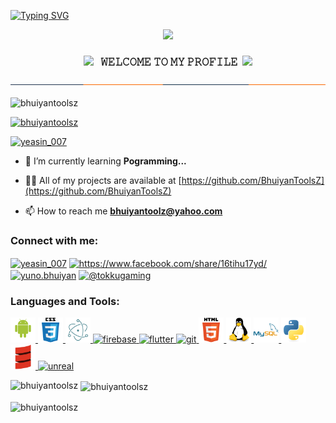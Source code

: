 <a href="https://git.io/typing-svg"><img src="https://readme-typing-svg.herokuapp.com?font=Fira+Code&pause=1000&color=F71111&width=435&lines=Hi+%F0%9F%91%8B%2C+I'm+Yeasin+Bhuiyan;A+passionate+developer+from+Bangladesh" alt="Typing SVG" /></a>
<p align="center"><img src="https://img.shields.io/badge/I Am %20BANGLADESHI- PROGRAMMER-green?colorA=%23ff0000&colorB=%23017e40&style=flat-square">

</i></b></h3>
<h3 align="center">
  <img src="https://www.icegif.com/wp-content/uploads/2024/10/cute-icegif-8.gif" width="25">
  &nbsp; 𝚆𝙴𝙻𝙲𝙾𝙼𝙴 𝚃𝙾 𝙼𝚈 𝙿𝚁𝙾𝙵𝙸𝙻𝙴&nbsp;
  <img src="https://i.pinimg.com/originals/33/d5/20/33d520b5920192c39920f99cc74b9f3f.gif" width="25">
</h3>
<img align="center" alt="line" src="https://github.com/DalpatRathore/dalpatrathore/blob/main/assets/images/line-1.svg"> </h3>

<p align="left"> <img src="https://komarev.com/ghpvc/?username=bhuiyantoolsz&label=Profile%20views&color=0e75b6&style=flat" alt="bhuiyantoolsz" /> </p>

<p align="left"> <a href="https://github.com/ryo-ma/github-profile-trophy"><img src="https://github-profile-trophy.vercel.app/?username=bhuiyantoolsz" alt="bhuiyantoolsz" /></a> </p>

<p align="left"> <a href="https://twitter.com/yeasin_007" target="blank"><img src="https://img.shields.io/twitter/follow/yeasin_007?logo=twitter&style=for-the-badge" alt="yeasin_007" /></a> </p>

- 🌱 I’m currently learning **Pogramming...**

- 👨‍💻 All of my projects are available at [https://github.com/BhuiyanToolsZ](https://github.com/BhuiyanToolsZ)

- 📫 How to reach me **bhuiyantoolz@yahoo.com**

<h3 align="left">Connect with me:</h3>
<p align="left">
<a href="https://twitter.com/yeasin_007" target="blank"><img align="center" src="https://raw.githubusercontent.com/rahuldkjain/github-profile-readme-generator/master/src/images/icons/Social/twitter.svg" alt="yeasin_007" height="30" width="40" /></a>
<a href="https://fb.com/https://www.facebook.com/share/16tihu17yd/" target="blank"><img align="center" src="https://raw.githubusercontent.com/rahuldkjain/github-profile-readme-generator/master/src/images/icons/Social/facebook.svg" alt="https://www.facebook.com/share/16tihu17yd/" height="30" width="40" /></a>
<a href="https://instagram.com/yuno.bhuiyan" target="blank"><img align="center" src="https://raw.githubusercontent.com/rahuldkjain/github-profile-readme-generator/master/src/images/icons/Social/instagram.svg" alt="yuno.bhuiyan" height="30" width="40" /></a>
<a href="https://discord.gg/@tokkugaming" target="blank"><img align="center" src="https://raw.githubusercontent.com/rahuldkjain/github-profile-readme-generator/master/src/images/icons/Social/discord.svg" alt="@tokkugaming" height="30" width="40" /></a>
</p>

<h3 align="left">Languages and Tools:</h3>
<p align="left"> <a href="https://developer.android.com" target="_blank" rel="noreferrer"> <img src="https://raw.githubusercontent.com/devicons/devicon/master/icons/android/android-original-wordmark.svg" alt="android" width="40" height="40"/> </a> <a href="https://www.w3schools.com/css/" target="_blank" rel="noreferrer"> <img src="https://raw.githubusercontent.com/devicons/devicon/master/icons/css3/css3-original-wordmark.svg" alt="css3" width="40" height="40"/> </a> <a href="https://www.electronjs.org" target="_blank" rel="noreferrer"> <img src="https://raw.githubusercontent.com/devicons/devicon/master/icons/electron/electron-original.svg" alt="electron" width="40" height="40"/> </a> <a href="https://firebase.google.com/" target="_blank" rel="noreferrer"> <img src="https://www.vectorlogo.zone/logos/firebase/firebase-icon.svg" alt="firebase" width="40" height="40"/> </a> <a href="https://flutter.dev" target="_blank" rel="noreferrer"> <img src="https://www.vectorlogo.zone/logos/flutterio/flutterio-icon.svg" alt="flutter" width="40" height="40"/> </a> <a href="https://git-scm.com/" target="_blank" rel="noreferrer"> <img src="https://www.vectorlogo.zone/logos/git-scm/git-scm-icon.svg" alt="git" width="40" height="40"/> </a> <a href="https://www.w3.org/html/" target="_blank" rel="noreferrer"> <img src="https://raw.githubusercontent.com/devicons/devicon/master/icons/html5/html5-original-wordmark.svg" alt="html5" width="40" height="40"/> </a> <a href="https://www.linux.org/" target="_blank" rel="noreferrer"> <img src="https://raw.githubusercontent.com/devicons/devicon/master/icons/linux/linux-original.svg" alt="linux" width="40" height="40"/> </a> <a href="https://www.mysql.com/" target="_blank" rel="noreferrer"> <img src="https://raw.githubusercontent.com/devicons/devicon/master/icons/mysql/mysql-original-wordmark.svg" alt="mysql" width="40" height="40"/> </a> <a href="https://www.python.org" target="_blank" rel="noreferrer"> <img src="https://raw.githubusercontent.com/devicons/devicon/master/icons/python/python-original.svg" alt="python" width="40" height="40"/> </a> <a href="https://www.scala-lang.org" target="_blank" rel="noreferrer"> <img src="https://raw.githubusercontent.com/devicons/devicon/master/icons/scala/scala-original.svg" alt="scala" width="40" height="40"/> </a> <a href="https://unrealengine.com/" target="_blank" rel="noreferrer"> <img src="https://raw.githubusercontent.com/kenangundogan/fontisto/036b7eca71aab1bef8e6a0518f7329f13ed62f6b/icons/svg/brand/unreal-engine.svg" alt="unreal" width="40" height="40"/> </a> </p>

<p><img align="left" src="https://github-readme-stats.vercel.app/api/top-langs?username=bhuiyantoolsz&show_icons=true&locale=en&layout=compact" alt="bhuiyantoolsz" /></p>

<p>&nbsp;<img align="center" src="https://github-readme-stats.vercel.app/api?username=bhuiyantoolsz&show_icons=true&locale=en" alt="bhuiyantoolsz" /></p>

<p><img align="center" src="https://github-readme-streak-stats.herokuapp.com/?user=bhuiyantoolsz&" alt="bhuiyantoolsz" /></p>
